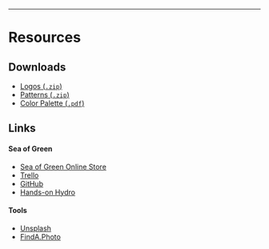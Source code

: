 ***

# Resources

## Downloads

* <a href="/downloads/logo.zip" download>Logos (<code>.zip</code>)</a>
* <a href="/downloads/patterns.zip" download>Patterns (<code>.zip</code>)</a>
* <a href="/downloads/palette.pdf" download>Color Palette (<code>.pdf</code>)</a>

## Links

#### Sea of Green

* [Sea of Green Online Store](http://sea-of-green.com)
* [Trello](http://trello.com/seaofgreen)
* [GitHub](http://github.com/sea-of-green)
* [Hands-on Hydro](http://handsonhydro.tumblr.com)

#### Tools

* [Unsplash](http://unsplash.com)
* [FindA.Photo](http://finda.photo)
